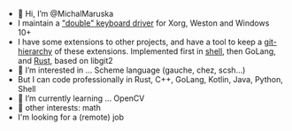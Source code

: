 - 👋 Hi, I’m @MichalMaruska
- I maintain a ["double" keyboard driver](https://github.com/MichalMaruska/fork-plugin/) for Xorg, Weston and Windows 10+
- I have some extensions to other projects, and have a tool to keep a [git-hierarchy](https://github.com/MichalMaruska/git-hierarchy-go) of these extensions. Implemented first in [shell](https://github.com/MichalMaruska/git-hierarchy), then GoLang, and [Rust](https://github.com/MichalMaruska/git-hierarchy-rust), based on libgit2
- 👀 I’m interested in ... Scheme language (gauche, chez, scsh...)
- But I can code professionally in Rust, C++, GoLang, Kotlin, Java, Python, Shell
- 🌱 I’m currently learning ... OpenCV
- 💞️ other interests: math
- I'm looking for a  (remote) job

<!---
MichalMaruska/MichalMaruska is a ✨ special ✨ repository because its `README.md` (this file) appears on your GitHub profile.
You can click the Preview link to take a look at your changes.
--->
